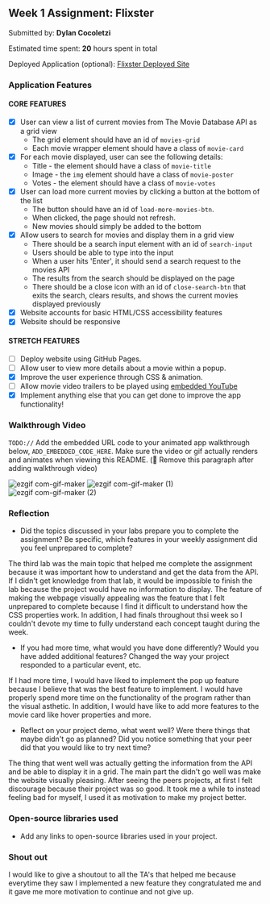## Week 1 Assignment: Flixster

Submitted by: **Dylan Cocoletzi**

Estimated time spent: **20** hours spent in total

Deployed Application (optional): [Flixster Deployed Site](ADD_LINK_HERE)

### Application Features

#### CORE FEATURES

- [x] User can view a list of current movies from The Movie Database API as a grid view
  - The grid element should have an id of `movies-grid`
  - Each movie wrapper element should have a class of `movie-card`
- [x] For each movie displayed, user can see the following details:
  - Title - the element should have a class of `movie-title`
  - Image - the `img` element should have a class of `movie-poster`
  - Votes - the element should have a class of `movie-votes`
- [x] User can load more current movies by clicking a button at the bottom of the list
  - The button should have an id of `load-more-movies-btn`.
  - When clicked, the page should not refresh.
  - New movies should simply be added to the bottom
- [x] Allow users to search for movies and display them in a grid view
  - There should be a search input element with an id of `search-input`
  - Users should be able to type into the input
  - When a user hits 'Enter', it should send a search request to the movies API
  - The results from the search should be displayed on the page
  - There should be a close icon with an id of `close-search-btn` that exits the search, clears results, and shows the current movies displayed previously
- [x] Website accounts for basic HTML/CSS accessibility features
- [x] Website should be responsive

#### STRETCH FEATURES

- [ ] Deploy website using GitHub Pages. 
- [ ] Allow user to view more details about a movie within a popup.
- [x] Improve the user experience through CSS & animation.
- [ ] Allow movie video trailers to be played using [embedded YouTube](https://support.google.com/youtube/answer/171780?hl=en)
- [x] Implement anything else that you can get done to improve the app functionality!

### Walkthrough Video

`TODO://` Add the embedded URL code to your animated app walkthrough below, `ADD_EMBEDDED_CODE_HERE`. Make sure the video or gif actually renders and animates when viewing this README. (🚫 Remove this paragraph after adding walkthrough video)

![ezgif com-gif-maker](https://user-images.githubusercontent.com/86747062/173285355-1f88c8b1-a9d9-48cd-8649-27c12ba99fa2.gif)
![ezgif com-gif-maker (1)](https://user-images.githubusercontent.com/86747062/173286814-1b983c2c-ade8-4667-84bc-98ea1ac47911.gif)
![ezgif com-gif-maker (2)](https://user-images.githubusercontent.com/86747062/173287558-bcb1f71d-d0d0-49d3-9a0b-ca7d2fe44960.gif)



### Reflection

* Did the topics discussed in your labs prepare you to complete the assignment? Be specific, which features in your weekly assignment did you feel unprepared to complete?

The third lab was the main topic that helped me complete the assignment because it was important how to understand and get the data from the API. If I didn't get knowledge from that lab, it would be impossible to finish the lab because the project would have no information to display. The feature of making the webpage visually appealing was the feature that I felt unprepared to complete because I find it difficult to understand how the CSS properties work. In addition, I had finals throughout thsi week so I couldn't devote my time to fully understand each concept taught during the week.

* If you had more time, what would you have done differently? Would you have added additional features? Changed the way your project responded to a particular event, etc.
  
If I had more time, I would have liked to implement the pop up feature because I believe that was the best feature to implement. I would have properly spend more time on the functionality of the program rather than the visual asthetic. In addition, I would have like to add more features to the movie card like hover properties and more.

* Reflect on your project demo, what went well? Were there things that maybe didn't go as planned? Did you notice something that your peer did that you would like to try next time?

The thing that went well was actually getting the information from the API and be able to display it in a grid. The main part the didn't go well was make the website visually pleasing. After seeing the peers projects, at first I felt discourage because their project was so good. It took me a while to instead feeling bad for myself, I used it as motivation to make my project better. 

### Open-source libraries used

- Add any links to open-source libraries used in your project.

### Shout out

I would like to give a shoutout to all the TA's that helped me because everytime they saw I implemented a new feature they congratulated me and it gave me more motivation to continue and not give up.
